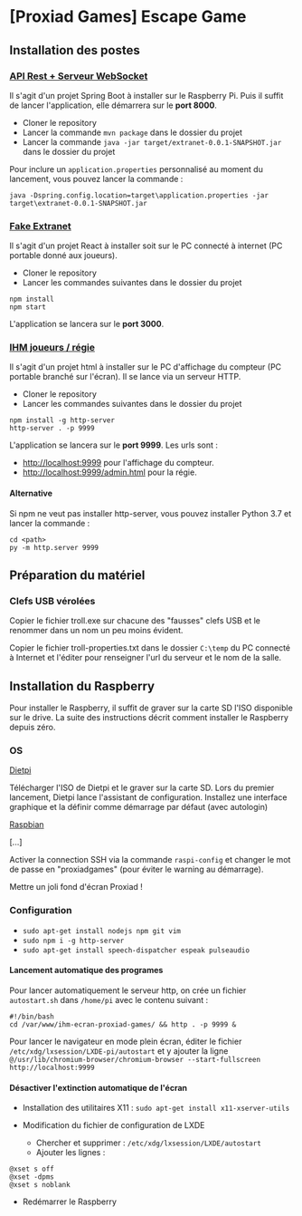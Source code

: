 # [Proxiad Games] Escape Game

## Installation des postes

### [API Rest + Serveur WebSocket](https://github.com/Casou/extranet-proxiad-games-api)
Il s'agit d'un projet Spring Boot à installer sur le Raspberry Pi. Puis il suffit de lancer l'application, elle démarrera sur le **port 8000**.
* Cloner le repository
* Lancer la commande `mvn package` dans le dossier du projet
* Lancer la commande `java -jar target/extranet-0.0.1-SNAPSHOT.jar` dans le dossier du projet

Pour inclure un `application.properties` personnalisé au moment du lancement, vous pouvez lancer la commande :
```
java -Dspring.config.location=target\application.properties -jar target\extranet-0.0.1-SNAPSHOT.jar
```

### [Fake Extranet](https://github.com/Casou/extranet-proxiad-games)
Il s'agit d'un projet React à installer soit sur le PC connecté à internet (PC portable donné aux joueurs).
 
* Cloner le repository
* Lancer les commandes suivantes dans le dossier du projet 
```
npm install
npm start
``` 
L'application se lancera sur le **port 3000**.

### [IHM joueurs / régie](https://github.com/Casou/ihm-ecran-proxiad-games)
Il s'agit d'un projet html à installer sur le PC d'affichage du compteur (PC portable branché sur l'écran). Il se lance via un serveur HTTP.

* Cloner le repository
* Lancer les commandes suivantes dans le dossier du projet 
```
npm install -g http-server
http-server . -p 9999
```
L'application se lancera sur le **port 9999**. Les urls sont :
* [http://localhost:9999](http://localhost:9999) pour l'affichage du compteur.
* [http://localhost:9999/admin.html](http://localhost:9999/admin.html) pour la régie.

#### Alternative
Si npm ne veut pas installer http-server, vous pouvez installer Python 3.7 et lancer la commande :
```
cd <path>
py -m http.server 9999
```

## Préparation du matériel

### Clefs USB vérolées
Copier le fichier troll.exe sur chacune des "fausses" clefs USB et le renommer dans un nom un peu moins évident.

Copier le fichier troll-properties.txt dans le dossier `C:\temp` du PC connecté à Internet et l'éditer pour renseigner l'url du serveur et le nom de la salle.

## Installation du Raspberry

Pour installer le Raspberry, il suffit de graver sur la carte SD l'ISO disponible sur le drive. La suite des instructions décrit comment installer le Raspberry depuis zéro.

### OS

[Dietpi](https://dietpi.com/)

Télécharger l'ISO de Dietpi et le graver sur la carte SD.
Lors du premier lancement, Dietpi lance l'assistant de configuration. 
Installez une interface graphique et la définir comme démarrage par défaut (avec autologin)

[Raspbian](https://www.raspberrypi.org/downloads/)

[...]

Activer la connection SSH via la commande `raspi-config` et changer le mot de passe en "proxiadgames" (pour éviter le warning au démarrage).

Mettre un joli fond d'écran Proxiad !

### Configuration

* `sudo apt-get install nodejs npm git vim`
* `sudo npm i -g http-server`
* `sudo apt-get install speech-dispatcher espeak pulseaudio`

#### Lancement automatique des programes
Pour lancer automatiquement le serveur http, on crée un fichier `autostart.sh` dans `/home/pi` avec le contenu suivant : 

```
#!/bin/bash
cd /var/www/ihm-ecran-proxiad-games/ && http . -p 9999 &
```

Pour lancer le navigateur en mode plein écran, éditer le fichier `/etc/xdg/lxsession/LXDE-pi/autostart` et y ajouter la ligne
`@/usr/lib/chromium-browser/chromium-browser --start-fullscreen http://localhost:9999`

#### Désactiver l'extinction automatique de l'écran
* Installation des utilitaires X11 :
`sudo apt-get install x11-xserver-utils`

* Modification du fichier de configuration de LXDE
    * Chercher et supprimer : `/etc/xdg/lxsession/LXDE/autostart` 
    * Ajouter les lignes :
```
@xset s off
@xset -dpms
@xset s noblank
```

* Redémarrer le Raspberry